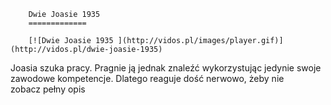 
        Dwie Joasie 1935 
        =============
        
        [![Dwie Joasie 1935 ](http://vidos.pl/images/player.gif)](http://vidos.pl/dwie-joasie-1935)
        
        
 Joasia szuka pracy. Pragnie ją jednak znaleźć wykorzystując jedynie swoje zawodowe kompetencje. Dlatego reaguje dość nerwowo, żeby nie zobacz pełny opis
    